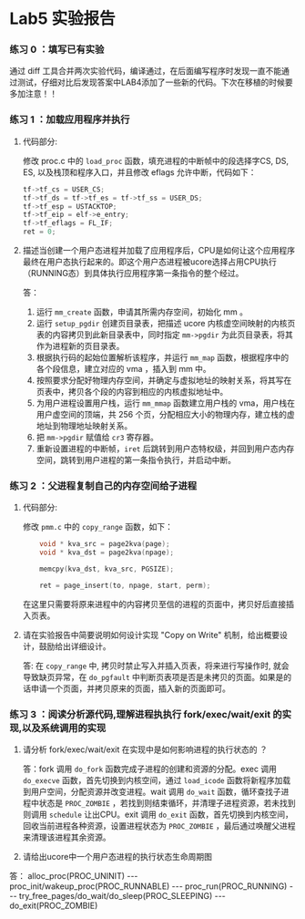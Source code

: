 # Lab5 实验报告

### 练习 0 ：填写已有实验

通过 diff 工具合并两次实验代码，编译通过，在后面编写程序时发现一直不能通过测试，仔细对比后发现答案中LAB4添加了一些新的代码。下次在移植的时候要多加注意！！

### 练习 1 ：加载应用程序并执行

1. 代码部分:

    修改 proc.c 中的 `load_proc` 函数，填充进程的中断帧中的段选择字CS, DS, ES, 以及栈顶和程序入口，并且修改 eflags 允许中断，代码如下：
    ```c
    tf->tf_cs = USER_CS;
    tf->tf_ds = tf->tf_es = tf->tf_ss = USER_DS;
    tf->tf_esp = USTACKTOP;
    tf->tf_eip = elf->e_entry;
    tf->tf_eflags = FL_IF;
    ret = 0;
    ```
2. 描述当创建一个用户态进程并加载了应用程序后，CPU是如何让这个应用程序最终在用户态执行起来的。即这个用户态进程被ucore选择占用CPU执行（RUNNING态）到具体执行应用程序第一条指令的整个经过。

    答： 
    1. 运行 `mm_create` 函数，申请其所需内存空间，初始化 mm 。
    2. 运行 `setup_pgdir` 创建页目录表，把描述 ucore 内核虚空间映射的内核页表的内容拷贝到此新目录表中，同时指定 `mm->pgdir` 为此页目录表，将其作为进程新的页目录表。
    3. 根据执行码的起始位置解析该程序，并运行 `mm_map` 函数，根据程序中的各个段信息，建立对应的 vma ，插入到 mm 中。
    4. 按照要求分配好物理内存空间，并确定与虚拟地址的映射关系，将其写在页表中，拷贝各个段的内容到相应的内核虚拟地址中。
    5. 为用户进程设置用户栈，运行 `mm_mmap` 函数建立用户栈的 vma，用户栈在用户虚空间的顶端，共 256 个页，分配相应大小的物理内存，建立栈的虚地址到物理地址映射关系。
    6. 把 `mm->pgdir` 赋值给 `cr3` 寄存器。
    7. 重新设置进程的中断帧，`iret` 后跳转到用户态特权级，并回到用户态内存空间，跳转到用户进程的第一条指令执行，并启动中断。
    
### 练习 2 ：父进程复制自己的内存空间给子进程

1. 代码部分:

	修改 `pmm.c` 中的 `copy_range` 函数，如下：
    ```c
        void * kva_src = page2kva(page);
        void * kva_dst = page2kva(npage);
    
        memcpy(kva_dst, kva_src, PGSIZE);

        ret = page_insert(to, npage, start, perm);
    ```

    在这里只需要将原来进程中的内容拷贝至信的进程的页面中，拷贝好后直接插入页表。

2. 请在实验报告中简要说明如何设计实现 "Copy on Write" 机制，给出概要设计，鼓励给出详细设计。
     
    答: 在 `copy_range` 中, 拷贝时禁止写入并插入页表，将来进行写操作时, 就会导致缺页异常，在 `do_pgfault` 中判断页表项是否是未拷贝的页面。如果是的话申请一个页面，并拷贝原来的页面，插入新的页面即可。

### 练习 3 ：阅读分析源代码,理解进程执执行 fork/exec/wait/exit 的实现,以及系统调用的实现

1. 请分析 fork/exec/wait/exit 在实现中是如何影响进程的执行状态的 ？

    答：fork 调用 `do_fork` 函数完成子进程的创建和资源的分配。exec 调用 `do_execve` 函数，首先切换到内核空间，通过 `load_icode` 函数将新程序加载到用户空间，分配资源并改变进程。wait 调用 `do_wait` 函数，循环查找子进程中状态是 `PROC_ZOMBIE` ，若找到则结束循环，并清理子进程资源，若未找到则调用 `schedule` 让出CPU。exit 调用 `do_exit` 函数，首先切换到内核空间，回收当前进程各种资源，设置进程状态为 `PROC_ZOMBIE` ，最后通过唤醒父进程来清理该进程其余资源。
	
2. 请给出ucore中一个用户态进程的执行状态生命周期图

答：
    alloc\_proc(PROC\_UNINIT) --- proc\_init/wakeup_proc(PROC\_RUNNABLE) --- proc\_run(PROC\_RUNNING) --- try\_free\_pages/do\_wait/do_sleep(PROC_SLEEPING) --- do\_exit(PROC\_ZOMBIE)

